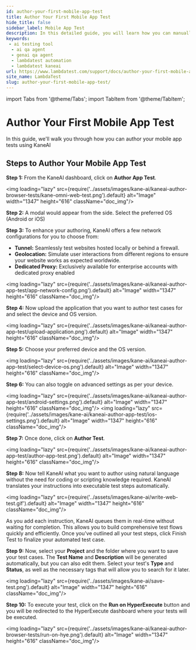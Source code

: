 ```yaml
---
id: author-your-first-mobile-app-test
title: Author Your First Mobile App Test
hide_title: false
sidebar_label: Mobile App Test
description: In this detailed guide, you will learn how you can manually author your first mobile app test with KaneAI.
keywords:
 - ai testing tool
  - ai qa agent
  - genai qa agent
  - lambdatest automation
  - lambdatest kaneai
url: https://www.lambdatest.com/support/docs/author-your-first-mobile-app-test
site_name: LambdaTest
slug: author-your-first-mobile-app-test/
---
```


import Tabs from '@theme/Tabs';
import TabItem from '@theme/TabItem';

<script type="application/ld+json"
      dangerouslySetInnerHTML={{ __html: JSON.stringify({
       "@context": "https://schema.org",
        "@type": "BreadcrumbList",
        "itemListElement": [{
          "@type": "ListItem",
          "position": 1,
          "name": "Home",
          "item": "https://www.lambdatest.com"
        },{
          "@type": "ListItem",
          "position": 2,
          "name": "Support",
          "item": "https://www.lambdatest.com/support/docs/"
        },{
          "@type": "ListItem",
          "position": 3,
          "name": "Author Your First Mobile App Test",
          "item": "https://www.lambdatest.com/support/docs/author-your-first-mobile-app-test"
        }]
      })
    }}
></script>
# Author Your First Mobile App Test

In this guide, we'll walk you through how you can author your mobile app tests using KaneAI

## Steps to Author Your Mobile App Test

**Step 1:** From the KaneAI dashboard, click on **Author App Test**.

<img loading="lazy" src={require('../assets/images/kane-ai/kaneai-author-browser-tests/kane-omni-web-test.png').default} alt="Image" width="1347" height="616"  className="doc_img"/>

**Step 2:** A modal would appear from the side. Select the preferred OS (Android or iOS)

**Step 3:** To enhance your authoring, KaneAI offers a few network configurations for you to choose from:

- **Tunnel:** Seamlessly test websites hosted locally or behind a firewall.
- **Geolocation:** Simulate user interactions from different regions to ensure your website works as expected worldwide.
- **Dedicated Proxy:** Exclusively available for enterprise accounts with dedicated proxy enabled


<img loading="lazy" src={require('../assets/images/kane-ai/kaneai-author-app-test/app-network-config.png').default} alt="Image" width="1347" height="616"  className="doc_img"/>

**Step 4:** Now upload the application that you want to author test cases for and select the device and OS version. 

<img loading="lazy" src={require('../assets/images/kane-ai/kaneai-author-app-test/upload-application.png').default} alt="Image" width="1347" height="616"  className="doc_img"/>

**Step 5:** Choose your preferred device and the OS version.

<img loading="lazy" src={require('../assets/images/kane-ai/kaneai-author-app-test/select-device-os.png').default} alt="Image" width="1347" height="616"  className="doc_img"/>

**Step 6:** You can also toggle on advanced settings as per your device.

<img loading="lazy" src={require('../assets/images/kane-ai/kaneai-author-app-test/android-settings.png').default} alt="Image" width="1347" height="616"  className="doc_img"/>
<img loading="lazy" src={require('../assets/images/kane-ai/kaneai-author-app-test/ios-settings.png').default} alt="Image" width="1347" height="616"  className="doc_img"/>

**Step 7:** Once done, click on **Author Test**.

<img loading="lazy" src={require('../assets/images/kane-ai/kaneai-author-app-test/author-app-test.png').default} alt="Image" width="1347" height="616"  className="doc_img"/>

**Step 8:** Now tell KaneAI what you want to author using natural language without the need for coding or scripting knowledge required. KaneAI translates your instructions into executable test steps automatically. 

<img loading="lazy" src={require('../assets/images/kane-ai/write-web-test.gif').default} alt="Image" width="1347" height="616"  className="doc_img"/> 

As you add each instruction, KaneAI queues them in real-time without waiting for completion. This allows you to build comprehensive test flows quickly and efficiently. Once you've outlined all your test steps, click Finish Test to finalize your automated test case.

**Step 9:** Now, select your **Project** and the folder where you want to save your test cases. The **Test Name** and **Description** will be generated automatically, but you can also edit them. Select your test's **Type** and **Status**, as well as the necessary tags that will allow you to search for it later.

<img loading="lazy" src={require('../assets/images/kane-ai/save-test.png').default} alt="Image" width="1347" height="616"  className="doc_img"/>

**Step 10:** To execute your test, click on the **Run on HyperExecute** button and you will be redirected to the HyperExecute dashboard where your tests will be executed.

<img loading="lazy" src={require('../assets/images/kane-ai/kaneai-author-browser-tests/run-on-hye.png').default}  alt="Image" width="1347" height="616"  className="doc_img"/>








